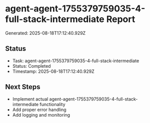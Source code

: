 # agent-agent-1755379759035-4-full-stack-intermediate Report

Generated: 2025-08-18T17:12:40.929Z

## Status
- Task: agent-agent-1755379759035-4-full-stack-intermediate
- Status: Completed
- Timestamp: 2025-08-18T17:12:40.929Z

## Next Steps
- Implement actual agent-agent-1755379759035-4-full-stack-intermediate functionality
- Add proper error handling
- Add logging and monitoring
